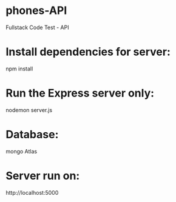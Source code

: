 # phones-API
Fullstack Code Test - API

# Install dependencies for server:
npm install


# Run the Express server only:
nodemon server.js


# Database:
mongo Atlas

# Server run on: 
http://localhost:5000 
